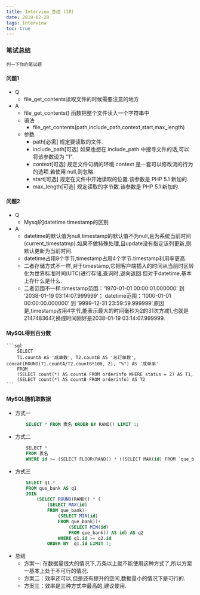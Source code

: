 ```yaml
---
title: Interview_总结 (18)
date: 2019-02-28
tags: Interview
toc: true
---
```


### 笔试总结
    列一下你的笔试题
    
<!-- more -->

#### 问题1
- Q
    * file_get_contents读取文件的时候需要注意的地方
- A
    * file_get_contents() 函数把整个文件读入一个字符串中
    * 语法
        * file_get_contents(path,include_path,context,start,max_length)
    * 参数
        * path[必需] 规定要读取的文件.
        * include_path[可选] 如果也想在 include_path 中搜寻文件的话,可以将该参数设为 "1".
        * context[可选] 规定文件句柄的环境.context 是一套可以修改流的行为的选项.若使用 null,则忽略.
        * start[可选] 规定在文件中开始读取的位置.该参数是 PHP 5.1 新加的.
        * max_length[可选] 规定读取的字节数.该参数是 PHP 5.1 新加的.

#### 问题2
- Q
    * Mysql的datetime timestamp的区别
- A
    * datetime的默认值为null,timestamp的默认值不为null,且为系统当前时间(current_timestatmp).如果不做特殊处理,且update没有指定该列更新,则默认更新为当前时间.
    * datetime占用8个字节,timestamp占用4个字节.timestamp利用率更高.
    * 二者存储方式不一样,对于timestamp,它把客户端插入的时间从当前时区转化为世界标准时间(UTC)进行存储,查询时,逆向返回.但对于datetime,基本上存什么是什么.
    * 二者范围不一样.timestamp范围：‘1970-01-01 00:00:01.000000’ 到 ‘2038-01-19 03:14:07.999999’； datetime范围：’1000-01-01 00:00:00.000000’ 到 ‘9999-12-31 23:59:59.999999’.原因是,timestamp占用4字节,能表示最大的时间毫秒为2的31次方减1,也就是2147483647,换成时间刚好是2038-01-19 03:14:07.999999.

#### MySQL得到百分数
    ```sql
        SELECT
        T1.countA AS '成单数', T2.countB AS '总订单数', concat(ROUND(T1.countA/T2.countB*100, 2), "%") AS '成单率'
        FROM 
        (SELECT count(*) AS countA FROM orderinfo WHERE status = 2) AS T1,
        (SELECT count(*) AS countB FROM orderinfo) AS T2
    ```

#### MySQL随机取数据
- 方式一
    ```sql
        SELECT * FROM 表名 ORDER BY RAND() LIMIT 1;
    ```
- 方式二
    ```sql
        SELECT * 
        FROM 表名
        WHERE id >= (SELECT FLOOR(RAND() * ((SELECT MAX(id) FROM `que_bank`) - (SELECT MIN(id) FROM `que_bank`)) + (SELECT MIN(id) FROM `que_bank`))) ORDER BY id LIMIT 1 ;
    ```
- 方式三
    ```sql
        SELECT q1.*
        FROM que_bank AS q1
        JOIN
            (SELECT ROUND(RAND() * (
                (SELECT MAX(id)
                FROM que_bank)- 
                    (SELECT MIN(id)
                    FROM que_bank))+
                        (SELECT MIN(id)
                        FROM que_bank)) AS id) AS q2
                    WHERE q1.id >= q2.id
                ORDER BY  q1.id LIMIT 1;
    ```
- 总结
    * 方案一: 在数据量很大的情况下,万条以上就不能使用这种方式了,所以方案一基本上处于不可行的情况.
    * 方案二：效率还可以,但是还有提升的空间,数据量小的情况下是可行的.
    * 方案三：效率是三种方式中最高的,建议使用.

